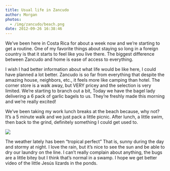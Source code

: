 ```yaml
---
title: Usual life in Zancudo
author: Morgan
photos:
  - /img/zancudo/beach.png
date: 2012-09-26 16:38:46
---
```

We’ve been here in Costa Rica for about a week now and we’re starting to get a routine. One of my favorite things about staying so long in a foreign country is that it starts to feel like you live there. The biggest difference between Zancudo and home is ease of access to everything<!-- more -->.


I wish I had better information about what life would be like here, I could have planned a lot better. Zancudo is so far from everything that despite the amazing house, neighbors, etc., it feels more like camping than hotel. The corner store is a walk away, but VERY pricey and the selection is very limited. We’re starting to branch out a bit, Today we have the bagel lady delivering a 6 pack of garlic bagels to us. They’re freshly made this morning and we’re really excited!

We’ve been taking my work lunch breaks at the beach because, why not? It’s a 5 minute walk and we just pack a little picnic. After lunch, a little swim, then back to the grind, definitely something I could get used to.

![](/img/zancudo/porch.png)

The weather lately has been “tropical perfect” That is, sunny during the day and stormy at night. I love the rain, but it’s nice to see the sun and be able to dry our laundry on the line. I can’t really complain about anything, the bugs are a little bitey but I think that’s normal in a swamp. I hope we get better video of the little Jesús lizards in the ponds.

